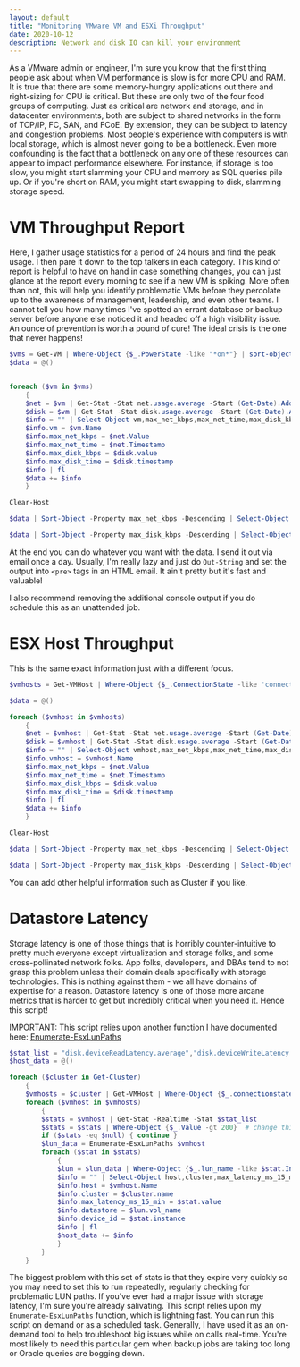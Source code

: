 ```yaml
---
layout: default
title: "Monitoring VMware VM and ESXi Throughput"
date: 2020-10-12
description: Network and disk IO can kill your environment
---
```


As a VMware admin or engineer, I'm sure you know that the first thing people ask about when VM performance is slow is for more CPU and RAM. 
It is true that there are some memory-hungry applications out there and right-sizing for CPU is critical. But these are only two of the four food groups of computing. 
Just as critical are network and storage, and in datacenter environments, both are subject to shared networks in the form of TCP/IP, FC, SAN, and FCoE. By extension, they can be subject to latency and congestion problems.
Most people's experience with computers is with local storage, which is almost never going to be a bottleneck. Even more confounding is the fact that a bottleneck on any one of these resources can appear to impact performance elsewhere.
For instance, if storage is too slow, you might start slamming your CPU and memory as SQL queries pile up. Or if you're short on RAM, you might start swapping to disk, slamming storage speed. 

# VM Throughput Report

Here, I gather usage statistics for a period of 24 hours and find the peak usage. I then pare it down to the top talkers in each category. 
This kind of report is helpful to have on hand in case something changes, you can just glance at the report every morning to see if a new VM is spiking. 
More often than not, this will help you identify problematic VMs before they percolate up to the awareness of management, leadership, and even other teams. 
I cannot tell you how many times I've spotted an errant database or backup server before anyone else noticed it and headed off a high visibility issue. 
An ounce of prevention is worth a pound of cure! The ideal crisis is the one that never happens!

```PowerShell
$vms = Get-VM | Where-Object {$_.PowerState -like "*on*"} | sort-object
$data = @()


foreach ($vm in $vms)
    {
    $net = $vm | Get-Stat -Stat net.usage.average -Start (Get-Date).AddDays(-1) -Finish (Get-Date) -MaxSamples 5000 | Sort-Object -Property value -Descending | Select-Object -First 1
    $disk = $vm | Get-Stat -Stat disk.usage.average -Start (Get-Date).AddDays(-1) -Finish (Get-Date) -MaxSamples 5000 | Sort-Object -Property value -Descending | Select-Object -First 1
    $info = "" | Select-Object vm,max_net_kbps,max_net_time,max_disk_kbps,max_disk_time
    $info.vm = $vm.Name
    $info.max_net_kbps = $net.Value
    $info.max_net_time = $net.Timestamp
    $info.max_disk_kbps = $disk.value
    $info.max_disk_time = $disk.timestamp
    $info | fl
    $data += $info
    }

Clear-Host

$data | Sort-Object -Property max_net_kbps -Descending | Select-Object vm,max_net_kbps,max_net_time -First 50 | ft 

$data | Sort-Object -Property max_disk_kbps -Descending | Select-Object vm,max_disk_kbps,max_disk_time -First 50 | ft 
```

At the end you can do whatever you want with the data. I send it out via email once a day. Usually, I'm really lazy and just do `Out-String` and set the output into `<pre>` tags in an HTML email. It ain't pretty but it's fast and valuable! 

I also recommend removing the additional console output if you do schedule this as an unattended job. 

# ESX Host Throughput

This is the same exact information just with a different focus. 

```PowerShell
$vmhosts = Get-VMHost | Where-Object {$_.ConnectionState -like 'connected'} | Sort-Object

$data = @()

foreach ($vmhost in $vmhosts)
    {
    $net = $vmhost | Get-Stat -Stat net.usage.average -Start (Get-Date).AddDays(-1) -Finish (Get-Date) -MaxSamples 5000 | Sort-Object -Property value -Descending | Select-Object -First 1
    $disk = $vmhost | Get-Stat -Stat disk.usage.average -Start (Get-Date).AddDays(-1) -Finish (Get-Date) -MaxSamples 5000 | Sort-Object -Property value -Descending | Select-Object -First 1
    $info = "" | Select-Object vmhost,max_net_kbps,max_net_time,max_disk_kbps,max_disk_time
    $info.vmhost = $vmhost.Name
    $info.max_net_kbps = $net.Value
    $info.max_net_time = $net.Timestamp
    $info.max_disk_kbps = $disk.value
    $info.max_disk_time = $disk.timestamp
    $info | fl
    $data += $info
    }

Clear-Host

$data | Sort-Object -Property max_net_kbps -Descending | Select-Object vmhost,max_net_kbps,max_net_time -First 20 | ft 

$data | Sort-Object -Property max_disk_kbps -Descending | Select-Object vmhost,max_disk_kbps,max_disk_time -First 20 | ft
```

You can add other helpful information such as Cluster if you like. 

# Datastore Latency

Storage latency is one of those things that is horribly counter-intuitive to pretty much everyone except virtualization and storage folks, and some cross-pollinated network folks. 
App folks, developers, and DBAs tend to not grasp this problem unless their domain deals specifically with storage technologies. This is nothing against them - we all have domains of expertise for a reason.
Datastore latency is one of those more arcane metrics that is harder to get but incredibly critical when you need it. Hence this script!

IMPORTANT: This script relies upon another function I have documented here: [Enumerate-EsxLunPaths](https://daveshap.github.io/DavidShapiroBlog/2020/10/06/enumerate-esxlunpaths.html)

```PowerShell
$stat_list = "disk.deviceReadLatency.average","disk.deviceWriteLatency.average"
$host_data = @()

foreach ($cluster in Get-Cluster)
    {
    $vmhosts = $cluster | Get-VMHost | Where-Object {$_.connectionstate -like "connected"}
    foreach ($vmhost in $vmhosts)
        {
        $stats = $vmhost | Get-Stat -Realtime -Stat $stat_list
        $stats = $stats | Where-Object {$_.Value -gt 200}  # change this threshold to squelch noise
        if ($stats -eq $null) { continue }
        $lun_data = Enumerate-EsxLunPaths $vmhost
        foreach ($stat in $stats)
            {
            $lun = $lun_data | Where-Object {$_.lun_name -like $stat.Instance} | Select-Object -First 1
            $info = "" | Select-Object host,cluster,max_latency_ms_15_min,datastore,device_id
            $info.host = $vmhost.Name
            $info.cluster = $cluster.name
            $info.max_latency_ms_15_min = $stat.value
            $info.datastore = $lun.vol_name
            $info.device_id = $stat.instance
            $info | fl
            $host_data += $info
            }
        }
    }
```

The biggest problem with this set of stats is that they expire very quickly so you may need to set this to run repeatedly, regularly checking for problematic LUN paths. 
If you've ever had a major issue with storage latency, I'm sure you're already salivating. This script relies upon my `Enumerate-EsxLunPaths` function, which is lightning fast. 
You can run this script on demand or as a scheduled task. Generally, I have used it as an on-demand tool to help troubleshoot big issues while on calls real-time. 
You're most likely to need this particular gem when backup jobs are taking too long or Oracle queries are bogging down. 











